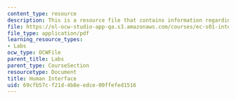 ```yaml
---
content_type: resource
description: This is a resource file that contains information regarding human interface.
file: https://ol-ocw-studio-app-qa.s3.amazonaws.com/courses/ec-s01-internet-technology-in-local-and-global-communities-spring-2005-summer-2005/69cfb57cf21d4b8eedce00ffefed1516_MITEC_S01S05_inheritance.pdf
file_type: application/pdf
learning_resource_types:
- Labs
ocw_type: OCWFile
parent_title: Labs
parent_type: CourseSection
resourcetype: Document
title: Human Interface
uid: 69cfb57c-f21d-4b8e-edce-00ffefed1516
---
```

